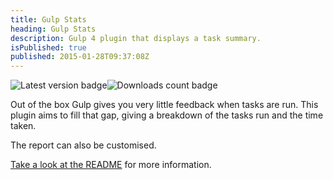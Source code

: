 ```yaml
---
title: Gulp Stats
heading: Gulp Stats
description: Gulp 4 plugin that displays a task summary.
isPublished: true
published: 2015-01-28T09:37:08Z
---
```


<div class="badges">
	<img alt="Latest version badge" src="https://img.shields.io/npm/v/gulp-stats?style=flat-square" />
	<img
		alt="Downloads count badge"
		src="https://img.shields.io/npm/dw/gulp-stats?style=flat-square"
	/>
</div>

Out of the box Gulp gives you very little feedback when tasks are run. This plugin aims to fill that gap, giving a breakdown of the tasks run and the time taken.

The report can also be customised.

[Take a look at the README](https://www.npmjs.com/package/gulp-stats) for more information.

<style>
	.badges {
		align-items: center;
		display: grid;
		gap: var(--space-xs);
		grid-auto-flow: column;
		justify-content: start;
	}
</style>
